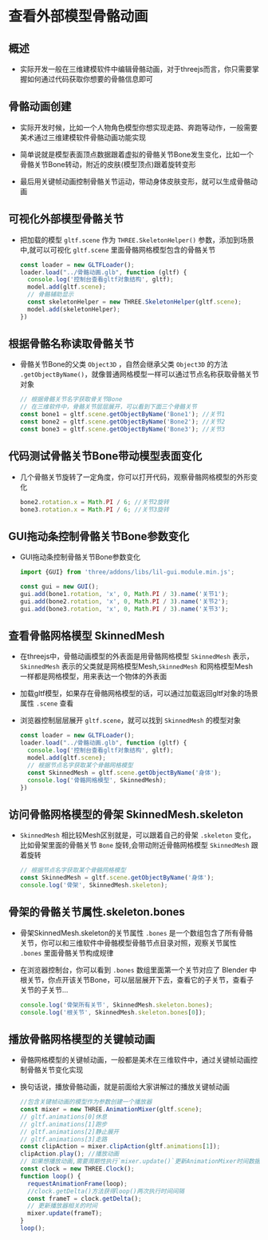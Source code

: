 # 查看外部模型骨骼动画

## 概述

+ 实际开发一般在三维建模软件中编辑骨骼动画，对于threejs而言，你只需要掌握如何通过代码获取你想要的骨骼信息即可

## 骨骼动画创建

+ 实际开发时候，比如一个人物角色模型你想实现走路、奔跑等动作，一般需要美术通过三维建模软件骨骼动画功能实现

+ 简单说就是模型表面顶点数据跟着虚拟的骨骼关节Bone发生变化，比如一个骨骼关节Bone转动，附近的皮肤(模型顶点)跟着旋转变形

+ 最后用关键帧动画控制骨骼关节运动，带动身体皮肤变形，就可以生成骨骼动画

## 可视化外部模型骨骼关节

+ 把加载的模型 `gltf.scene` 作为 `THREE.SkeletonHelper()` 参数，添加到场景中,就可以可视化 `gltf.scene` 里面骨骼网格模型包含的骨骼关节

  ```js
  const loader = new GLTFLoader();
  loader.load("../骨骼动画.glb", function (gltf) {
    console.log('控制台查看gltf对象结构', gltf);
    model.add(gltf.scene);
    // 骨骼辅助显示
    const skeletonHelper = new THREE.SkeletonHelper(gltf.scene);
    model.add(skeletonHelper);
  })
  ```

## 根据骨骼名称读取骨骼关节

+ 骨骼关节Bone的父类 `Object3D` ，自然会继承父类 `Object3D` 的方法 `.getObjectByName()`，就像普通网格模型一样可以通过节点名称获取骨骼关节对象

  ```js
  // 根据骨骼关节名字获取骨关节Bone
  // 在三维软件中，骨骼关节层层展开，可以看到下面三个骨骼关节
  const bone1 = gltf.scene.getObjectByName('Bone1'); //关节1
  const bone2 = gltf.scene.getObjectByName('Bone2'); //关节2
  const bone3 = gltf.scene.getObjectByName('Bone3'); //关节3
  ```

## 代码测试骨骼关节Bone带动模型表面变化

+ 几个骨骼关节旋转了一定角度，你可以打开代码，观察骨骼网格模型的外形变化

  ```js
  bone2.rotation.x = Math.PI / 6; //关节2旋转
  bone3.rotation.x = Math.PI / 6; //关节3旋转
  ```

## GUI拖动条控制骨骼关节Bone参数变化

+ GUI拖动条控制骨骼关节Bone参数变化

  ```js
  import {GUI} from 'three/addons/libs/lil-gui.module.min.js';

  const gui = new GUI();
  gui.add(bone1.rotation, 'x', 0, Math.PI / 3).name('关节1');
  gui.add(bone2.rotation, 'x', 0, Math.PI / 3).name('关节2');
  gui.add(bone3.rotation, 'x', 0, Math.PI / 3).name('关节3');
  ```

## 查看骨骼网格模型 SkinnedMesh

+ 在threejs中，骨骼动画模型的外表面是用骨骼网格模型 `SkinnedMesh` 表示，`SkinnedMesh` 表示的父类就是网格模型Mesh,`SkinnedMesh` 和网格模型Mesh一样都是网格模型，用来表达一个物体的外表面

+ 加载gltf模型，如果存在骨骼网格模型的话，可以通过加载返回gltf对象的场景属性 `.scene` 查看

+ 浏览器控制层层展开 `gltf.scene`，就可以找到 `SkinnedMesh` 的模型对象

  ```js
  const loader = new GLTFLoader();
  loader.load("../骨骼动画.glb", function (gltf) {
    console.log('控制台查看gltf对象结构', gltf);
    model.add(gltf.scene);
    // 根据节点名字获取某个骨骼网格模型
    const SkinnedMesh = gltf.scene.getObjectByName('身体');
    console.log('骨骼网格模型', SkinnedMesh);
  })
  ```

## 访问骨骼网格模型的骨架 SkinnedMesh.skeleton

+ `SkinnedMesh` 相比较Mesh区别就是，可以跟着自己的骨架 `.skeleton` 变化，比如骨架里面的骨骼关节 `Bone` 旋转,会带动附近骨骼网格模型 `SkinnedMesh` 跟着旋转

  ```js
  // 根据节点名字获取某个骨骼网格模型
  const SkinnedMesh = gltf.scene.getObjectByName('身体');
  console.log('骨架', SkinnedMesh.skeleton);
  ```

## 骨架的骨骼关节属性.skeleton.bones

+ 骨架SkinnedMesh.skeleton的关节属性 `.bones` 是一个数组包含了所有骨骼关节，你可以和三维软件中骨骼模型骨骼节点目录对照，观察关节属性 `.bones` 里面骨骼关节构成规律

+ 在浏览器控制台，你可以看到 `.bones` 数组里面第一个关节对应了 Blender 中根关节，你点开该关节Bone，可以层层展开下去，查看它的子关节，查看子关节的子关节...

  ```js
  console.log('骨架所有关节', SkinnedMesh.skeleton.bones);
  console.log('根关节', SkinnedMesh.skeleton.bones[0]);
  ```

## 播放骨骼网格模型的关键帧动画

+ 骨骼网格模型的关键帧动画，一般都是美术在三维软件中，通过关键帧动画控制骨骼关节变化实现
+ 换句话说，播放骨骼动画，就是前面给大家讲解过的播放关键帧动画

  ```js
  //包含关键帧动画的模型作为参数创建一个播放器
  const mixer = new THREE.AnimationMixer(gltf.scene);
  // gltf.animations[0]休息
  // gltf.animations[1]跑步
  // gltf.animations[2]静止展开
  // gltf.animations[3]走路
  const clipAction = mixer.clipAction(gltf.animations[1]);
  clipAction.play(); //播放动画
  // 如果想播放动画,需要周期性执行`mixer.update()`更新AnimationMixer时间数据
  const clock = new THREE.Clock();
  function loop() {
    requestAnimationFrame(loop);
    //clock.getDelta()方法获得loop()两次执行时间间隔
    const frameT = clock.getDelta();
    // 更新播放器相关的时间
    mixer.update(frameT);
  }
  loop();
  ```
